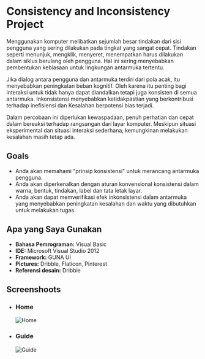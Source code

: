 # Consistency and Inconsistency Project
<p>Menggunakan komputer melibatkan sejumlah besar tindakan dari sisi pengguna yang sering dilakukan pada tingkat yang sangat cepat. Tindakan seperti menunjuk, mengklik, menyeret, menempatkan harus dilakukan dalam siklus berulang oleh pengguna. Hal ini sering menyebabkan pembentukan kebiasaan untuk lingkungan antarmuka tertentu.</p>
<p>Jika dialog antara pengguna dan antarmuka terdiri dari pola acak, itu menyebabkan peningkatan beban kognitif. Oleh karena itu penting bagi interaksi untuk tidak hanya dapat diandalkan tetapi juga konsisten di semua antarmuka. Inkonsistensi menyebabkan ketidakpastian yang berkontribusi terhadap inefisiensi dan Kesalahan berpotensi bias terjadi.</p>
<p>Dalam percobaan ini diperlukan kewaspadaan, penuh perhatian dan cepat dalam bereaksi terhadap rangsangan dari layar komputer. Meskipun situasi eksperimental dan situasi interaksi sederhana, kemungkinan melakukan kesalahan masih tetap ada.</p>
<h2>Goals</h2>
<ul>
  <li>Anda akan memahami "prinsip konsistensi" untuk merancang antarmuka pengguna.</li>
  <li>Anda akan diperkenalkan dengan aturan konvensional konsistensi dalam warna, bentuk, tindakan, label dan tata letak layar.</li>
  <li>Anda akan dapat memverifikasi efek inkonsistensi dalam antarmuka yang menyebabkan peningkatan kesalahan dan waktu yang dibutuhkan untuk melakukan tugas.</li>
</ul>
<h2>Apa yang Saya Gunakan</h2>
<ul>
  <li><b>Bahasa Pemrograman:</b> Visual Basic</li>
  <li><b>IDE:</b> Microsoft Visual Studio 2012</li>
  <li><b>Framework:</b> GUNA UI</li>
  <li><b>Pictures:</b> Dribble, Flaticon, Pinterest</li>
  <li><b>Referensi desain:</b> Dribble</li>

</ul>

<h2>Screenshoots</h2>
<ul>
  <li>
    <h3>Home</h3>
    <img src="https://user-images.githubusercontent.com/84588706/153857534-1751a03f-8422-40bb-b9de-344144d75bf6.jpg" alt="Home">
  </li>
  <li>
    <h3>Guide</h3>
    <img src="https://user-images.githubusercontent.com/84588706/153857613-559b0196-f3db-401a-ba04-e4b993824cc5.jpg" alt="Guide">
  </li>
 <!-- <li>
    <h3>Game</h3>
    <img src="https://user-images.githubusercontent.com/84588706/153857718-9a184fd4-e1f7-4b4d-9f06-5779d2847f59.jpg" alt="Game">
  </li>
  <li>
    <h3>Result</h3>
    <img src="https://user-images.githubusercontent.com/84588706/153857788-eebba38b-aee8-4b46-a15a-2bf77cbfeece.jpg" alt="Result">
  </li>-->
</ul> 
